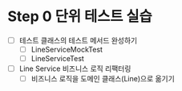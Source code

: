 # Step 0 단위 테스트 실습
- [ ] 테스트 클래스의 테스트 메서드 완성하기 
    - [ ] LineServiceMockTest 
    - [ ] LineServiceTest
- [ ] Line Service 비즈니스 로직 리팩터링
    - [ ] 비즈니스 로직을 도메인 클래스(Line)으로 옮기기